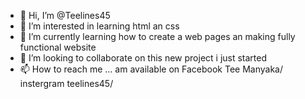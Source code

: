 - 👋 Hi, I’m @Teelines45
- 👀 I’m interested in learning html an css
- 🌱 I’m currently learning how to create a web pages an making fully functional website
- 💞️ I’m looking to collaborate on this new project i just started 
- 📫 How to reach me ... am available on Facebook Tee Manyaka/ instergram teelines45/ 

<!---
Teelines45/Teelines45 is a ✨ special ✨ repository because its `README.md` (this file) appears on your GitHub profile.
You can click the Preview link to take a look at your changes.
--->
